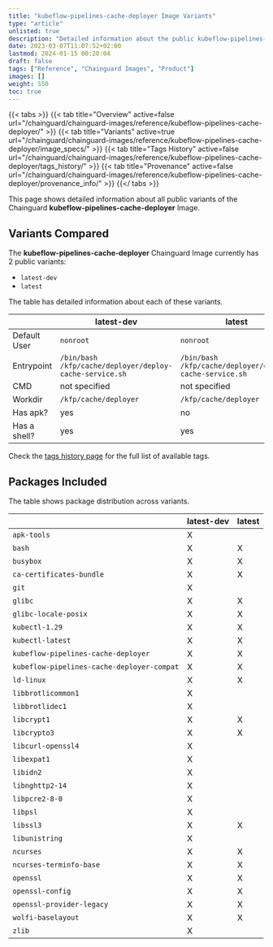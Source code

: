 ```yaml
---
title: "kubeflow-pipelines-cache-deployer Image Variants"
type: "article"
unlisted: true
description: "Detailed information about the public kubeflow-pipelines-cache-deployer Chainguard Image variants"
date: 2023-03-07T11:07:52+02:00
lastmod: 2024-01-15 00:20:04
draft: false
tags: ["Reference", "Chainguard Images", "Product"]
images: []
weight: 550
toc: true
---
```


{{< tabs >}}
{{< tab title="Overview" active=false url="/chainguard/chainguard-images/reference/kubeflow-pipelines-cache-deployer/" >}}
{{< tab title="Variants" active=true url="/chainguard/chainguard-images/reference/kubeflow-pipelines-cache-deployer/image_specs/" >}}
{{< tab title="Tags History" active=false url="/chainguard/chainguard-images/reference/kubeflow-pipelines-cache-deployer/tags_history/" >}}
{{< tab title="Provenance" active=false url="/chainguard/chainguard-images/reference/kubeflow-pipelines-cache-deployer/provenance_info/" >}}
{{</ tabs >}}

This page shows detailed information about all public variants of the Chainguard **kubeflow-pipelines-cache-deployer** Image.

## Variants Compared
The **kubeflow-pipelines-cache-deployer** Chainguard Image currently has 2 public variants: 

- `latest-dev`
- `latest`

The table has detailed information about each of these variants.

|              | latest-dev                                              | latest                                                  |
|--------------|---------------------------------------------------------|---------------------------------------------------------|
| Default User | `nonroot`                                               | `nonroot`                                               |
| Entrypoint   | `/bin/bash /kfp/cache/deployer/deploy-cache-service.sh` | `/bin/bash /kfp/cache/deployer/deploy-cache-service.sh` |
| CMD          | not specified                                           | not specified                                           |
| Workdir      | `/kfp/cache/deployer`                                   | `/kfp/cache/deployer`                                   |
| Has apk?     | yes                                                     | no                                                      |
| Has a shell? | yes                                                     | yes                                                     |

Check the [tags history page](/chainguard/chainguard-images/reference/kubeflow-pipelines-cache-deployer/tags_history/) for the full list of available tags.

## Packages Included
The table shows package distribution across variants.

|                                            | latest-dev | latest |
|--------------------------------------------|------------|--------|
| `apk-tools`                                | X          |        |
| `bash`                                     | X          | X      |
| `busybox`                                  | X          | X      |
| `ca-certificates-bundle`                   | X          | X      |
| `git`                                      | X          |        |
| `glibc`                                    | X          | X      |
| `glibc-locale-posix`                       | X          | X      |
| `kubectl-1.29`                             | X          | X      |
| `kubectl-latest`                           | X          | X      |
| `kubeflow-pipelines-cache-deployer`        | X          | X      |
| `kubeflow-pipelines-cache-deployer-compat` | X          | X      |
| `ld-linux`                                 | X          | X      |
| `libbrotlicommon1`                         | X          |        |
| `libbrotlidec1`                            | X          |        |
| `libcrypt1`                                | X          | X      |
| `libcrypto3`                               | X          | X      |
| `libcurl-openssl4`                         | X          |        |
| `libexpat1`                                | X          |        |
| `libidn2`                                  | X          |        |
| `libnghttp2-14`                            | X          |        |
| `libpcre2-8-0`                             | X          |        |
| `libpsl`                                   | X          |        |
| `libssl3`                                  | X          | X      |
| `libunistring`                             | X          |        |
| `ncurses`                                  | X          | X      |
| `ncurses-terminfo-base`                    | X          | X      |
| `openssl`                                  | X          | X      |
| `openssl-config`                           | X          | X      |
| `openssl-provider-legacy`                  | X          | X      |
| `wolfi-baselayout`                         | X          | X      |
| `zlib`                                     | X          |        |

